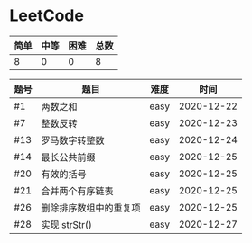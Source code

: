 # LeetCode

| 简单 | 中等 | 困难 | 总数 |
| ------ | ------ | ------ | ------ |
| 8 | 0 | 0 | 8 |

| 题号 | 题目 | 难度 | 时间 |
| ------ | ------ | ------ | ------ |
| #1 | 两数之和 | easy | 2020-12-22 |
| #7 | 整数反转 | easy | 2020-12-23 |
| #13 | 罗马数字转整数 |easy | 2020-12-24 |
| #14 | 最长公共前缀 | easy | 2020-12-25 |
| #20 | 有效的括号 | easy | 2020-12-25 |
| #21 | 合并两个有序链表 | easy | 2020-12-25 |
| #26 | 删除排序数组中的重复项 | easy | 2020-12-25 |
| #28 | 实现 strStr() | easy | 2020-12-27 |
